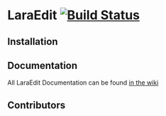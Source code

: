 # LaraEdit [![Build Status](https://travis-ci.org/laraedit/laraedit.svg)](https://travis-ci.org/laraedit/laraedit)

## Installation

## Documentation
All LaraEdit Documentation can be found [in the wiki](https://github.com/laraedit/laraedit/wiki)

## Contributors
